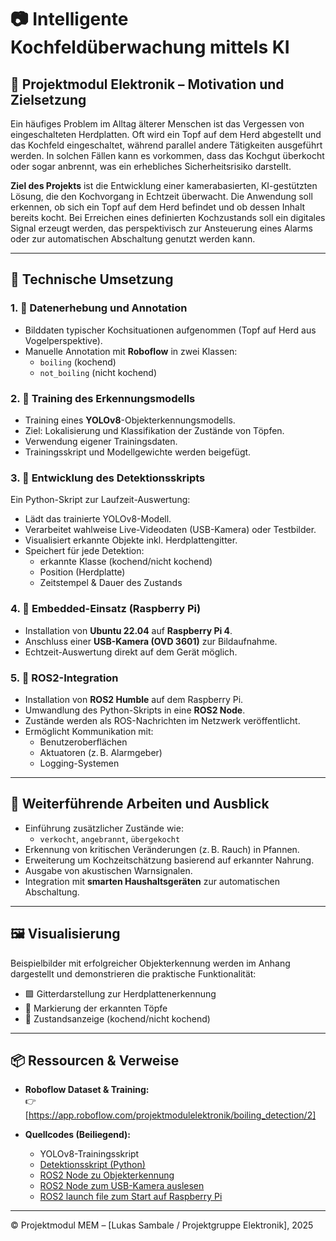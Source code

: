 # 📷 Intelligente Kochfeldüberwachung mittels KI

## 🧠 Projektmodul Elektronik – Motivation und Zielsetzung

Ein häufiges Problem im Alltag älterer Menschen ist das Vergessen von eingeschalteten Herdplatten. Oft wird ein Topf auf dem Herd abgestellt und das Kochfeld eingeschaltet, während parallel andere Tätigkeiten ausgeführt werden. In solchen Fällen kann es vorkommen, dass das Kochgut überkocht oder sogar anbrennt, was ein erhebliches Sicherheitsrisiko darstellt.

**Ziel des Projekts** ist die Entwicklung einer kamerabasierten, KI-gestützten Lösung, die den Kochvorgang in Echtzeit überwacht. Die Anwendung soll erkennen, ob sich ein Topf auf dem Herd befindet und ob dessen Inhalt bereits kocht. Bei Erreichen eines definierten Kochzustands soll ein digitales Signal erzeugt werden, das perspektivisch zur Ansteuerung eines Alarms oder zur automatischen Abschaltung genutzt werden kann.

---

## 🔧 Technische Umsetzung

### 1. 📸 Datenerhebung und Annotation
- Bilddaten typischer Kochsituationen aufgenommen (Topf auf Herd aus Vogelperspektive).
- Manuelle Annotation mit **Roboflow** in zwei Klassen:
  - `boiling` (kochend)
  - `not_boiling` (nicht kochend)

### 2. 🧪 Training des Erkennungsmodells
- Training eines **YOLOv8**-Objekterkennungsmodells.
- Ziel: Lokalisierung und Klassifikation der Zustände von Töpfen.
- Verwendung eigener Trainingsdaten.
- Trainingsskript und Modellgewichte werden beigefügt.

### 3. 🐍 Entwicklung des Detektionsskripts
Ein Python-Skript zur Laufzeit-Auswertung:
- Lädt das trainierte YOLOv8-Modell.
- Verarbeitet wahlweise Live-Videodaten (USB-Kamera) oder Testbilder.
- Visualisiert erkannte Objekte inkl. Herdplattengitter.
- Speichert für jede Detektion:
  - erkannte Klasse (kochend/nicht kochend)
  - Position (Herdplatte)
  - Zeitstempel & Dauer des Zustands

### 4. 🍓 Embedded-Einsatz (Raspberry Pi)
- Installation von **Ubuntu 22.04** auf **Raspberry Pi 4**.
- Anschluss einer **USB-Kamera (OVD 3601)** zur Bildaufnahme.
- Echtzeit-Auswertung direkt auf dem Gerät möglich.

### 5. 🔁 ROS2-Integration
- Installation von **ROS2 Humble** auf dem Raspberry Pi.
- Umwandlung des Python-Skripts in eine **ROS2 Node**.
- Zustände werden als ROS-Nachrichten im Netzwerk veröffentlicht.
- Ermöglicht Kommunikation mit:
  - Benutzeroberflächen
  - Aktuatoren (z. B. Alarmgeber)
  - Logging-Systemen

---

## 🚀 Weiterführende Arbeiten und Ausblick

- Einführung zusätzlicher Zustände wie:
  - `verkocht`, `angebrannt`, `übergekocht`
- Erkennung von kritischen Veränderungen (z. B. Rauch) in Pfannen.
- Erweiterung um Kochzeitschätzung basierend auf erkannter Nahrung.
- Ausgabe von akustischen Warnsignalen.
- Integration mit **smarten Haushaltsgeräten** zur automatischen Abschaltung.

---

## 🖼️ Visualisierung

Beispielbilder mit erfolgreicher Objekterkennung werden im Anhang dargestellt und demonstrieren die praktische Funktionalität:

- 🟩 Gitterdarstellung zur Herdplattenerkennung  
- 🔵 Markierung der erkannten Töpfe  
- 🔴 Zustandsanzeige (kochend/nicht kochend)

---

## 📦 Ressourcen & Verweise

- **Roboflow Dataset & Training:**  
  👉 [https://app.roboflow.com/projektmodulelektronik/boiling_detection/2]

- **Quellcodes (Beiliegend):**
  - YOLOv8-Trainingsskript
  - [Detektionsskript (Python)](https://github.com/SamBale1109/Projektmodul_Elektronik/blob/main/Kamera/zustandserkennung/zustandserkennung/webcam_detection.py)
  - [ROS2 Node zu Objekterkennung](https://github.com/SamBale1109/Projektmodul_Elektronik/blob/main/Kamera/zustandserkennung/zustandserkennung/boiling_detection_node.py)
  - [ROS2 Node zum USB-Kamera auslesen](https://github.com/SamBale1109/Projektmodul_Elektronik/blob/main/Kamera/zustandserkennung/zustandserkennung/camera_publisher.py)
  - [ROS2 launch file zum Start auf Raspberry Pi](https://github.com/SamBale1109/Projektmodul_Elektronik/blob/main/Kamera/zustandserkennung/zustandserkennung/boiling_detection_node.py)

---

© Projektmodul MEM – [Lukas Sambale / Projektgruppe Elektronik], 2025  


